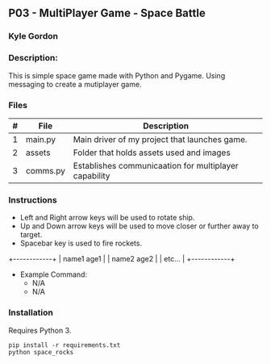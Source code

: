 ## P03 - MultiPlayer Game - Space Battle
### Kyle Gordon
### Description:

This is simple space game made with Python and Pygame. Using messaging to create
a mutiplayer game.

### Files

|   #   | File            | Description                                        |
| :---: | --------------- | -------------------------------------------------- |
|   1   | main.py         | Main driver of my project that launches game.      |
|   2   | assets  | Folder that holds assets used and images         |
|   3   | comms.py  | Establishes communicaation for multiplayer capability         |


### Instructions

- Left and Right arrow keys will be used to rotate ship.
- Up and Down arrow keys will be used to move closer or further away to target.
- Spacebar key is used to fire rockets.

+------------+
| name1 age1 |
| name2 age2 |
| etc...     |
+------------+

- Example Command:
    - N/A
    - N/A


### Installation

Requires Python 3.

```
pip install -r requirements.txt
python space_rocks
```
